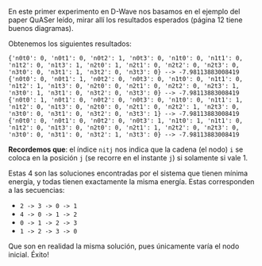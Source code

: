 En este primer experimento en D-Wave nos basamos en el ejemplo del paper QuASer leído, mirar allí los resultados esperados (página 12 tiene buenos diagramas).


Obtenemos los siguientes resultados:

```
{'n0t0': 0, 'n0t1': 0, 'n0t2': 1, 'n0t3': 0, 'n1t0': 0, 'n1t1': 0, 'n1t2': 0, 'n1t3': 1, 'n2t0': 1, 'n2t1': 0, 'n2t2': 0, 'n2t3': 0, 'n3t0': 0, 'n3t1': 1, 'n3t2': 0, 'n3t3': 0} --> -7.98113883008419
{'n0t0': 0, 'n0t1': 1, 'n0t2': 0, 'n0t3': 0, 'n1t0': 0, 'n1t1': 0, 'n1t2': 1, 'n1t3': 0, 'n2t0': 0, 'n2t1': 0, 'n2t2': 0, 'n2t3': 1, 'n3t0': 1, 'n3t1': 0, 'n3t2': 0, 'n3t3': 0} --> -7.98113883008419
{'n0t0': 1, 'n0t1': 0, 'n0t2': 0, 'n0t3': 0, 'n1t0': 0, 'n1t1': 1, 'n1t2': 0, 'n1t3': 0, 'n2t0': 0, 'n2t1': 0, 'n2t2': 1, 'n2t3': 0, 'n3t0': 0, 'n3t1': 0, 'n3t2': 0, 'n3t3': 1} --> -7.98113883008419
{'n0t0': 0, 'n0t1': 0, 'n0t2': 0, 'n0t3': 1, 'n1t0': 1, 'n1t1': 0, 'n1t2': 0, 'n1t3': 0, 'n2t0': 0, 'n2t1': 1, 'n2t2': 0, 'n2t3': 0, 'n3t0': 0, 'n3t1': 0, 'n3t2': 1, 'n3t3': 0} --> -7.98113883008419
```

**Recordemos que**: el índice `nitj` nos indica que la cadena (el nodo) `i` se coloca en la posición `j` (se recorre en el instante `j`) si solamente si vale 1.

Estas 4 son las soluciones encontradas por el sistema que tienen mínima energía, y todas tienen exactamente la misma energía. Estas corresponden a las secuencias:

- `2 -> 3 -> 0 -> 1`
- `4 -> 0 -> 1 -> 2`
- `0 -> 1 -> 2 -> 3`
- `1 -> 2 -> 3 -> 0`

Que son en realidad la misma solución, pues únicamente varía el nodo inicial. Éxito!
